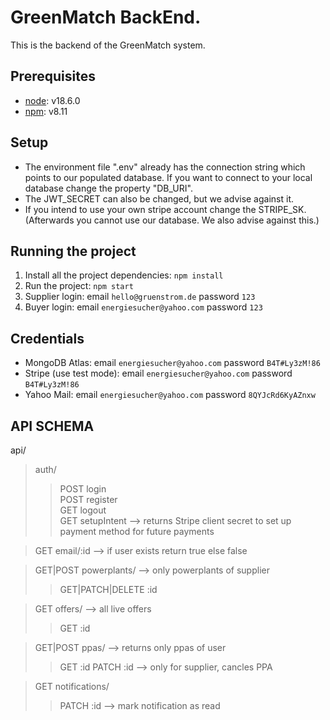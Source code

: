 # GreenMatch BackEnd.
This is the backend of the GreenMatch system.

## Prerequisites
- [node](https://nodejs.org/en/): v18.6.0
- [npm](https://www.npmjs.com/): v8.11

## Setup
- The environment file ".env" already has the connection string which points to our populated database. If you want to connect to your local database change the property "DB_URI".
- The JWT_SECRET can also be changed, but we advise against it.
- If you intend to use your own stripe account change the STRIPE_SK. (Afterwards you cannot use our database. We also advise against this.)

## Running the project
1. Install all the project dependencies: ```npm install```
2. Run the project: ```npm start```
3. Supplier login: email ```hello@gruenstrom.de``` password ```123```
4. Buyer login: email ```energiesucher@yahoo.com``` password ```123```

## Credentials
- MongoDB Atlas: email ```energiesucher@yahoo.com``` password ```B4T#Ly3zM!86```
- Stripe (use test mode): email ```energiesucher@yahoo.com``` password ```B4T#Ly3zM!86```
- Yahoo Mail: email ```energiesucher@yahoo.com``` password ```8QYJcRd6KyAZnxw```

## API SCHEMA

api/  
>auth/  
>>POST login  
>>POST register  
>>GET logout  
>>GET setupIntent --> returns Stripe client secret to set up payment method for future payments  

>GET email/:id --> if user exists return true else false

>GET|POST powerplants/  --> only powerplants of supplier 
>>GET|PATCH|DELETE :id

>GET offers/ --> all live offers
>>GET :id

>GET|POST ppas/ --> returns only ppas of user 
>>GET :id
>>PATCH :id --> only for supplier, cancles PPA

>GET notifications/
>>PATCH :id --> mark notification as read
